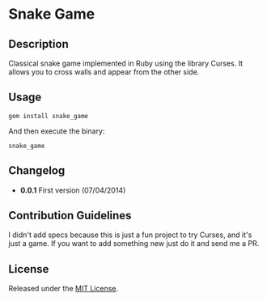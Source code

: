 # Snake Game
## Description
Classical snake game implemented in Ruby using the library Curses. It allows you to cross walls and appear from the other side.

## Usage
```
gem install snake_game
```

And then execute the binary:

```
snake_game
```

## Changelog
* **0.0.1** First version (07/04/2014)

## Contribution Guidelines
I didn't add specs because this is just a fun project to try Curses, and it's just a game. If you want to add something new just do it and send me a PR.

## License
Released under the [MIT License](http://www.opensource.org/licenses/MIT).
